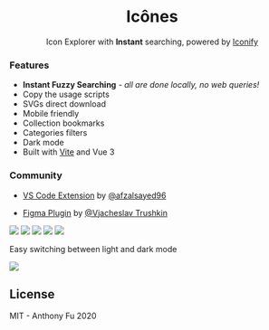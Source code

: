 <h1 align="center">
Icônes
</h1>

<p align="center">Icon Explorer with <b>Instant</b> searching, powered by <a href="https://iconify.design/" target="_blank">Iconify</a> </p>

### Features

- **Instant Fuzzy Searching** _- all are done locally, no web queries!_
- Copy the usage scripts
- SVGs direct download
- Mobile friendly
- Collection bookmarks
- Categories filters
- Dark mode
- Built with [Vite](https://github.com/vitejs/vite) and Vue 3

### Community

- [VS Code Extension](https://marketplace.visualstudio.com/items?itemName=afzalsayed96.icones) by [@afzalsayed96](https://github.com/afzalsayed96)

- [Figma Plugin](https://www.figma.com/community/plugin/735098390272716381/iconify) by [@Vjacheslav Trushkin](https://www.figma.com/@cyberalien)


![](./screenshots/1.png)
![](./screenshots/2.png)
![](./screenshots/3.png)
![](./screenshots/4.png)
![](./screenshots/5.png)

Easy switching between light and dark mode

![](./screenshots/6.png)






## License

MIT - Anthony Fu 2020
